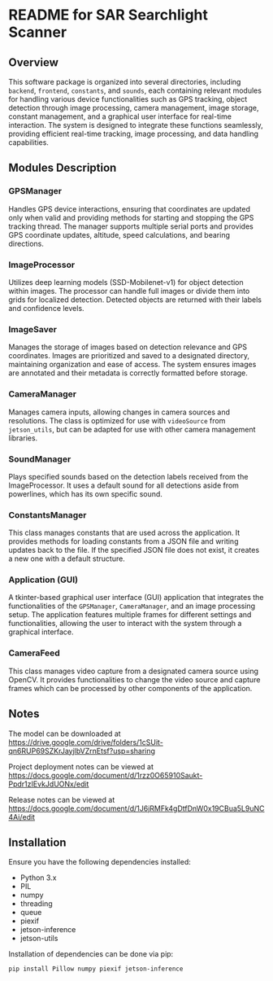 # README for SAR Searchlight Scanner

## Overview

This software package is organized into several directories, including `backend`, `frontend`, `constants`, and `sounds`, each containing relevant modules for handling various device functionalities such as GPS tracking, object detection through image processing, camera management, image storage, constant management, and a graphical user interface for real-time interaction. The system is designed to integrate these functions seamlessly, providing efficient real-time tracking, image processing, and data handling capabilities.


## Modules Description

### GPSManager

Handles GPS device interactions, ensuring that coordinates are updated only when valid and providing methods for starting and stopping the GPS tracking thread. The manager supports multiple serial ports and provides GPS coordinate updates, altitude, speed calculations, and bearing directions.

### ImageProcessor

Utilizes deep learning models (SSD-Mobilenet-v1) for object detection within images. The processor can handle full images or divide them into grids for localized detection. Detected objects are returned with their labels and confidence levels.

### ImageSaver

Manages the storage of images based on detection relevance and GPS coordinates. Images are prioritized and saved to a designated directory, maintaining organization and ease of access. The system ensures images are annotated and their metadata is correctly formatted before storage.

### CameraManager

Manages camera inputs, allowing changes in camera sources and resolutions. The class is optimized for use with `videoSource` from `jetson_utils`, but can be adapted for use with other camera management libraries.

### SoundManager 

Plays specified sounds based on the detection labels received from the ImageProcessor. It uses a default sound for all detections aside from powerlines, which has its own specific sound.

### ConstantsManager

This class manages constants that are used across the application. It provides methods for loading constants from a JSON file and writing updates back to the file. If the specified JSON file does not exist, it creates a new one with a default structure.

### Application (GUI)

A tkinter-based graphical user interface (GUI) application that integrates the functionalities of the `GPSManager`, `CameraManager`, and an image processing setup. The application features multiple frames for different settings and functionalities, allowing the user to interact with the system through a graphical interface.

### CameraFeed

This class manages video capture from a designated camera source using OpenCV. It provides functionalities to change the video source and capture frames which can be processed by other components of the application.

## Notes

The model can be downloaded at https://drive.google.com/drive/folders/1cSUit-qn6RUP69SZKrJayjlbVZrnEtsf?usp=sharing 

Project deployment notes can be viewed at https://docs.google.com/document/d/1rzz0O65910Saukt-Ppdr1zIEvkJdUONx/edit

Release notes can be viewed at https://docs.google.com/document/d/1J6jRMFk4gDtfDnW0x19CBua5L9uNC4Ai/edit 

## Installation

Ensure you have the following dependencies installed:

- Python 3.x
- PIL
- numpy
- threading
- queue
- piexif
- jetson-inference
- jetson-utils

Installation of dependencies can be done via pip:

```bash
pip install Pillow numpy piexif jetson-inference
